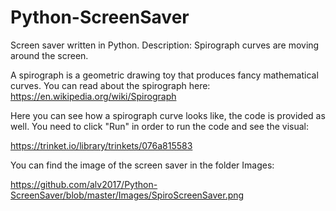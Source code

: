 # Python-ScreenSaver
Screen saver written in Python.
Description: Spirograph curves are moving around the screen.

A spirograph is a geometric drawing toy that produces fancy mathematical curves. 
You can read about the spirograph here: https://en.wikipedia.org/wiki/Spirograph

Here you can see how a spirograph curve looks like, the code is provided as well.
You need to click "Run" in order to run the code and see the visual:

https://trinket.io/library/trinkets/076a815583

You can find the image of the screen saver in the folder Images:

https://github.com/alv2017/Python-ScreenSaver/blob/master/Images/SpiroScreenSaver.png
